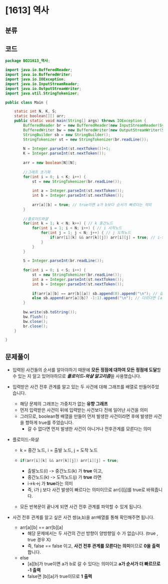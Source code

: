 # [1613] 역사

## 분류
>

## 코드
```java
package BOJ1613_역사;

import java.io.BufferedReader;
import java.io.BufferedWriter;
import java.io.IOException;
import java.io.InputStreamReader;
import java.io.OutputStreamWriter;
import java.util.StringTokenizer;

public class Main {

	static int N, K, S;
	static boolean[][] arr;
	public static void main(String[] args) throws IOException {
		BufferedReader br = new BufferedReader(new InputStreamReader(System.in));
		BufferedWriter bw = new BufferedWriter(new OutputStreamWriter(System.out));
		StringBuilder sb = new StringBuilder();
		StringTokenizer st = new StringTokenizer(br.readLine());
		
		N = Integer.parseInt(st.nextToken())+1;
		K = Integer.parseInt(st.nextToken());
		
		arr = new boolean[N][N];
		
        //그래프 초기화
		for(int i = 0; i < K; i++) {
			st = new StringTokenizer(br.readLine());
			
			int a = Integer.parseInt(st.nextToken());
			int b = Integer.parseInt(st.nextToken());
			
			arr[a][b] = true; // true이면 a가 b보다 순서가 빠르다는 의미
		}
		
		//플로이드와샬
		for(int k = 1; k < N; k++) { // k 중간노드
			for(int i = 1; i < N; i++) { // i 시작노드
				for(int j = 1; j < N; j++) { // j 도착노드
					if(arr[i][k] && arr[k][j]) arr[i][j] = true; // i->k->j로 갈 수 있다는 뜻
				}
			}
		}
		
		S = Integer.parseInt(br.readLine());
		
		for(int i = 0; i < S; i++) {
			st = new StringTokenizer(br.readLine());
			int a = Integer.parseInt(st.nextToken());
			int b = Integer.parseInt(st.nextToken());
			
			if(arr[a][b] == arr[b][a]) sb.append(0).append("\n"); // 같다면 false, false 경우 밖에 없음. 즉 모른다
			else sb.append(arr[a][b]? -1:1).append("\n"); // 다르다면 [a][b]가 true이면 a가 b로 갈 수 있다는 의미, 즉 a가 순서가 더 빠르므로 -1, false면 [b][a]가 true이므로 1 출력
		}
		
		bw.write(sb.toString());
		bw.flush();
		bw.close();
		br.close();
	}

}

```

## 문제풀이

- 입력된 사건들의 순서를 알아야하기 때문에 **모든 정점에 대하여 모든 정점에 도달**할 수 있는 지 알고 있어야하므로 ***플로이드-와샬 알고리즘***을 사용했습니다.

- 입력받은 사건 전후 관계를 알고 있는 두 사건에 대해 그래프를 배열로 만들어주었습니다.

  - 해당 문제의 그래프는 가중치가 없는 **유향 그래프**
  - 먼저 입력받은 사건이 뒤에 입력받는 사건보다 전에 일어난 사건을 의미
  - 그러므로, boolean형 배열을 만들어 먼저 발생한 사건이라면 후에 발생한 사건을 향하게 true를 주었습니다.
    - 갈 수 없다면 먼저 발생한 사건이 아니거나 전후관계를 모른다는 의미

- 플로이드-와샬

  - k = 중간 노드, i = 출발 노드, j = 도착 노드

  - ```java
    if(arr[i][k] && arr[k][j]) arr[i][j] = true;
    ```

    - 출발노드(i) -> 중간노드(k) 가 **true** 이고,
    - 중간노드(k) -> 도착노드(j) 가 **true** 라면
    - i->k->j 가 **true**라는 의미
    - 즉, i가 j 보다 사건 발생이 빠르다는 의미이므로 arr\[i][j]를 true로 바꿔줍니다.

  - 모든 반복문이 끝나게 되면 사건 전후 관계를 파악할 수 있게 됩니다.

- 사건 전후 관계를 알고 싶은 사건 쌍(a,b)을 arr배열를 통해 확인해주면 됩니다.

  - arr\[a][b] == arr\[b][a]
    - 해당 문제에서는 두 사건의 간선 방향이 양방향일 수 가 없습니다. (true , true 경우 X)
    - 즉,  false == false 이고, **사건 전후 관계를 모른다는 의미**이므로 **0을 출력**합니다.
  - else
    - \[a][b]가 true이면 a가 b로 갈 수 있다는 의미이고 **a가 순서가 더 빠르므로** **-1 출력**
    - false면 \[b][a]가 true이므로 **1 출력**

  